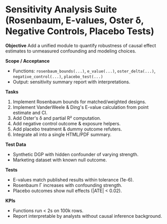# Sensitivity Analysis Suite (Rosenbaum, E-values, Oster δ, Negative Controls, Placebo Tests)

**Objective**
Add a unified module to quantify robustness of causal effect estimates to unmeasured confounding and modeling choices.

**Scope / Acceptance**
- Functions: `rosenbaum_bounds(...)`, `e_value(...)`, `oster_delta(...)`, `negative_control(...)`, `placebo_test(...)`
- Output: sensitivity summary report with interpretations.

**Tasks**
1. Implement Rosenbaum bounds for matched/weighted designs.
2. Implement VanderWeele & Ding's E-value calculation from point estimate and CI.
3. Add Oster's δ and partial R² computation.
4. Add negative control outcome & exposure helpers.
5. Add placebo treatment & dummy outcome refuters.
6. Integrate all into a single HTML/PDF summary.

**Test Data**
- Synthetic DGP with hidden confounder of varying strength.
- Marketing dataset with known null outcome.

**Tests**
- E-values match published results within tolerance (1e-6).
- Rosenbaum Γ increases with confounding strength.
- Placebo outcomes show null effects (|ATE| < 0.02).

**KPIs**
- Functions run < 2s on 100k rows.
- Report interpretable by analysts without causal inference background.
